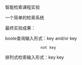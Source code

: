 智能检索课程实验

一个简单的检索系统

最终实验成果：

boole查询输入形式：key and/or key

                    not key
                    
排列式检索输入形式：key key

